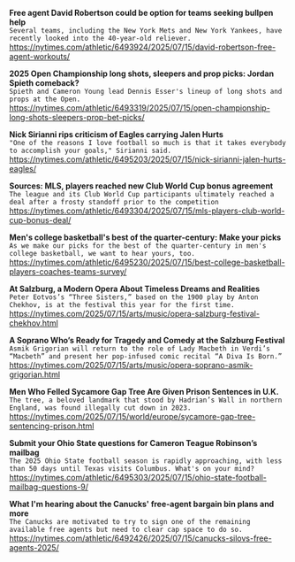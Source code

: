**Free agent David Robertson could be option for teams seeking bullpen help**\
`Several teams, including the New York Mets and New York Yankees, have recently looked into the 40-year-old reliever.`\
https://nytimes.com/athletic/6493924/2025/07/15/david-robertson-free-agent-workouts/

**2025 Open Championship long shots, sleepers and prop picks: Jordan Spieth comeback?**\
`Spieth and Cameron Young lead Dennis Esser's lineup of long shots and props at the Open.`\
https://nytimes.com/athletic/6493319/2025/07/15/open-championship-long-shots-sleepers-prop-bet-picks/

**Nick Sirianni rips criticism of Eagles carrying Jalen Hurts**\
`"One of the reasons I love football so much is that it takes everybody to accomplish your goals," Sirianni said.`\
https://nytimes.com/athletic/6495203/2025/07/15/nick-sirianni-jalen-hurts-eagles/

**Sources: MLS, players reached new Club World Cup bonus agreement**\
`The league and its Club World Cup participants ultimately reached a deal after a frosty standoff prior to the competition`\
https://nytimes.com/athletic/6493304/2025/07/15/mls-players-club-world-cup-bonus-deal/

**Men's college basketball's best of the quarter-century: Make your picks**\
`As we make our picks for the best of the quarter-century in men's college basketball, we want to hear yours, too.`\
https://nytimes.com/athletic/6495230/2025/07/15/best-college-basketball-players-coaches-teams-survey/

**At Salzburg, a Modern Opera About Timeless Dreams and Realities**\
`Peter Eotvos’s “Three Sisters,” based on the 1900 play by Anton Chekhov, is at the festival this year for the first time.`\
https://nytimes.com/2025/07/15/arts/music/opera-salzburg-festival-chekhov.html

**A Soprano Who’s Ready for Tragedy and Comedy at the Salzburg Festival**\
`Asmik Grigorian will return to the role of Lady Macbeth in Verdi’s “Macbeth” and present her pop-infused comic recital “A Diva Is Born.”`\
https://nytimes.com/2025/07/15/arts/music/opera-soprano-asmik-grigorian.html

**Men Who Felled Sycamore Gap Tree Are Given Prison Sentences in U.K.**\
`The tree, a beloved landmark that stood by Hadrian’s Wall in northern England, was found illegally cut down in 2023.`\
https://nytimes.com/2025/07/15/world/europe/sycamore-gap-tree-sentencing-prison.html

**Submit your Ohio State questions for Cameron Teague Robinson’s mailbag**\
`The 2025 Ohio State football season is rapidly approaching, with less than 50 days until Texas visits Columbus. What's on your mind?`\
https://nytimes.com/athletic/6495303/2025/07/15/ohio-state-football-mailbag-questions-9/

**What I'm hearing about the Canucks' free-agent bargain bin plans and more**\
`The Canucks are motivated to try to sign one of the remaining available free agents but need to clear cap space to do so.`\
https://nytimes.com/athletic/6492426/2025/07/15/canucks-silovs-free-agents-2025/

